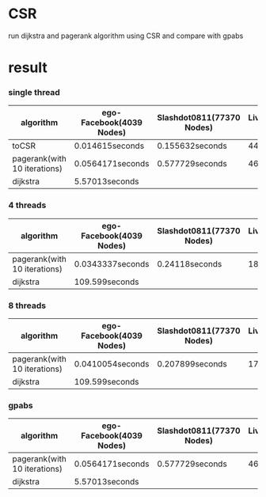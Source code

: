 # CSR
run dijkstra and pagerank algorithm using CSR and compare with gpabs   

# result   
### single thread   
algorithm|ego-Facebook(4039 Nodes)|Slashdot0811(77370 Nodes)|LiveJournal(4847571 Nodes)    
---|---|---|---|
toCSR|0.014615seconds|0.155632seconds|44.6702seconds   
pagerank(with 10 iterations)|0.0564171seconds|0.577729seconds|46.107seconds
dijkstra|5.57013seconds|   

### 4 threads   
algorithm|ego-Facebook(4039 Nodes)|Slashdot0811(77370 Nodes)|LiveJournal(4847571 Nodes)    
---|---|---|---|  
pagerank(with 10 iterations)|0.0343337seconds|0.24118seconds|18.6534seconds
dijkstra|109.599seconds

### 8 threads   
algorithm|ego-Facebook(4039 Nodes)|Slashdot0811(77370 Nodes)|LiveJournal(4847571 Nodes)    
---|---|---|---|
pagerank(with 10 iterations)|0.0410054seconds|0.207899seconds|17.5329seconds
dijkstra|109.599seconds

### gpabs
algorithm|ego-Facebook(4039 Nodes)|Slashdot0811(77370 Nodes)|LiveJournal(4847571 Nodes)    
---|---|---|---|   
pagerank(with 10 iterations)|0.0564171seconds|0.577729seconds|46.107seconds     
dijkstra|5.57013seconds|     
